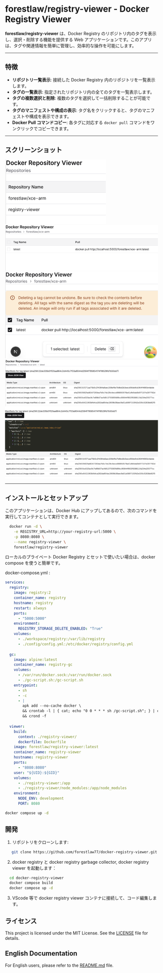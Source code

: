 # forestlaw/registry-viewer - Docker Registry Viewer

**forestlaw/registry-viewer** は、Docker Registry のリポジトリ内のタグを表示し、選択・削除する機能を提供する Web アプリケーションです。このアプリは、タグや関連情報を簡単に管理し、効率的な操作を可能にします。

---

## 特徴

- **リポジトリ一覧表示**: 接続した Docker Registry 内のリポジトリを一覧表示します。
- **タグの一覧表示**: 指定されたリポジトリ内の全てのタグを一覧表示します。
- **タグの複数選択と削除**: 複数のタグを選択して一括削除することが可能です。
- **タグのマニフェストや構成の表示**: タグ名をクリックすると、タグのマニフェストや構成を表示できます。
- **Docker Pull コマンドコピー**: 各タグに対応する `docker pull` コマンドをワンクリックでコピーできます。

---

## スクリーンショット

![List of repositories](screenshots/001%20list%20of%20repositories.png)
![List of tags](screenshots/002%20list%20of%20tags.png)
![Delete the selected tags](screenshots/003%20Delete%20the%20selected%20tag.png)
![Click on the tag name to see details](screenshots/004%20Click%20on%20the%20tag%20name%20to%20see%20details.png)
![You can also view the JSON for more details](screenshots/005%20You%20can%20also%20view%20the%20JSON%20for%20more%20details..png)

---

## インストールとセットアップ

このアプリケーションは、Docker Hub にアップしてあるので、次のコマンドを実行してコンテナとして実行できます。

```bash
  docker run -d \
    -e REGISTRY_URL=http://your-registry-url:5000 \
    -p 8080:8080 \
    --name registry-viewer \
    forestlaw/registry-viewer
```

ローカルのプライベート Docker Registry とセットで使いたい場合は、docker compose を使うと簡単です。

docker-compose.yml :

```yaml
services:
  registry:
    image: registry:2
    container_name: registry
    hostname: registry
    restart: always
    ports:
      - "5000:5000"
    environment:
      REGISTRY_STORAGE_DELETE_ENABLED: "True"
    volumes:
      - ./workspace/registry:/var/lib/registry
      - ./config/config.yml:/etc/docker/registry/config.yml

  gc:
    image: alpine:latest
    container_name: registry-gc
    volumes:
      - /var/run/docker.sock:/var/run/docker.sock
      - ./gc-script.sh:/gc-script.sh
    entrypoint:
      - sh
      - -c
      - |
        apk add --no-cache docker \
        && crontab -l | { cat; echo "0 0 * * * sh /gc-script.sh"; } | crontab - \
        && crond -f

  viewer:
    build:
      context: ./registry-viewer/
      dockerfile: Dockerfile
    image: forestlaw/registry-viewer:latest
    container_name: registry-viewer
    hostname: registry-viewer
    ports:
      - "8080:8080"
    user: "${UID}:${GID}"
    volumes:
      - ./registry-viewer:/app
      - ./registry-viewer/node_modules:/app/node_modules
    environment:
      NODE_ENV: development
      PORT: 8080
```

```bash
docker compose up -d
```

## 開発

1. リポジトリをクローンします:

```bash
   git clone https://github.com/forestlaw77/docker-registry-viewer.git
```

2. docker registry と docker registry garbage collector, docker registry viewer を起動します：

```bash
  cd docker-registry-viewer
  docker compose build
  docker compose up -d
```

3. VScode 等で docker registry viewer コンテナに接続して、コード編集します。

## ライセンス

This project is licensed under the MIT License. See the [LICENSE](./LICENSE) file for details.

## English Documentation

For English users, please refer to the [README.md](./README.md) file.
